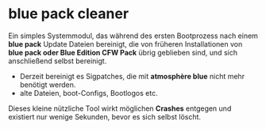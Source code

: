 # blue pack cleaner

Ein simples Systemmodul, das während des ersten Bootprozess nach einem **blue pack** Update Dateien bereinigt, die von früheren Installationen von **blue pack oder Blue Edition CFW Pack** übrig geblieben sind, und sich anschließend selbst bereinigt.

- Derzeit bereinigt es Sigpatches, die mit **atmosphère blue** nicht mehr benötigt werden.
- alte Dateien, boot-Configs, Bootlogos etc.

Dieses kleine nützliche Tool wirkt möglichen **Crashes** entgegen und existiert nur wenige Sekunden, bevor es sich selbst löscht.
